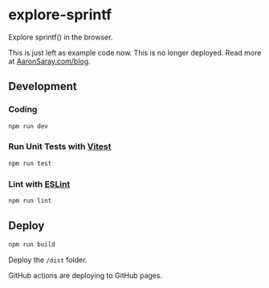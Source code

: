 # explore-sprintf

Explore sprintf() in the browser.

This is just left as example code now. This is no longer deployed. Read more at [AaronSaray.com/blog](https://aaronsaray.com/blog).

## Development

### Coding 

```sh
npm run dev
```

### Run Unit Tests with [Vitest](https://vitest.dev/)

```sh
npm run test
```

### Lint with [ESLint](https://eslint.org/)

```sh
npm run lint
```

## Deploy

```sh
npm run build
```

Deploy the `/dist` folder.

GitHub actions are deploying to GitHub pages.